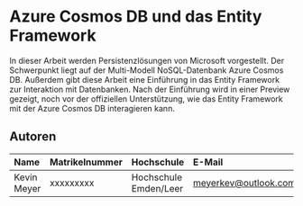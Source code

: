 # Azure Cosmos DB und das Entity Framework

In dieser Arbeit werden Persistenzlösungen von Microsoft vorgestellt. Der Schwerpunkt liegt auf der Multi-Modell NoSQL-Datenbank Azure Cosmos DB. Außerdem gibt diese Arbeit eine Einführung in das Entity Framework zur Interaktion mit Datenbanken. Nach der Einführung wird in einer Preview gezeigt, noch vor der offiziellen Unterstützung, wie das Entity Framework mit der Azure Cosmos DB interagieren kann.

## Autoren

| Name          | Matrikelnummer | Hochschule   | E-Mail                     |
|:--------------|:---------------|:-----------  |:---------------------------|
|Kevin Meyer    | xxxxxxxxx      | Hochschule Emden/Leer| meyerkev@outlook.com       |